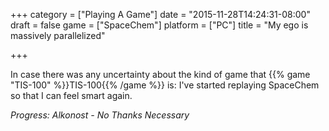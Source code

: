 +++
category = ["Playing A Game"]
date = "2015-11-28T14:24:31-08:00"
draft = false
game = ["SpaceChem"]
platform = ["PC"]
title = "My ego is massively parallelized"

+++

In case there was any uncertainty about the kind of game that {{% game "TIS-100" %}}TIS-100{{% /game %}} is: I've started replaying SpaceChem so that I can feel smart again.

<i>Progress: Alkonost - No Thanks Necessary</i>
